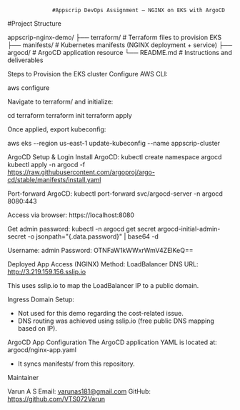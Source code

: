                   #Appscrip DevOps Assignment – NGINX on EKS with ArgoCD


#Project Structure

appscrip-nginx-demo/
├── terraform/ # Terraform files to provision EKS
├── manifests/ # Kubernetes manifests (NGINX deployment + service)
├── argocd/ # ArgoCD application resource
└── README.md # Instructions and deliverables

Steps to Provision the EKS cluster
Configure AWS CLI:

aws configure

Navigate to terraform/ and initialize:

cd terraform
terraform init
terraform apply

Once applied, export kubeconfig:

aws eks --region us-east-1 update-kubeconfig --name appscrip-cluster

ArgoCD Setup & Login
Install ArgoCD:
kubectl create namespace argocd
kubectl apply -n argocd -f https://raw.githubusercontent.com/argoproj/argo-cd/stable/manifests/install.yaml

Port-forward ArgoCD:
kubectl port-forward svc/argocd-server -n argocd 8080:443

Access via browser:
https://localhost:8080

Get admin password:
kubectl -n argocd get secret argocd-initial-admin-secret -o jsonpath="{.data.password}" | base64 -d

Username: admin
Password: OTNFaW1kWWxrWmV4ZElKeQ==

Deployed App Access (NGINX)
Method: LoadBalancer DNS
URL: http://3.219.159.156.sslip.io

This uses sslip.io to map the LoadBalancer IP to a public domain.

Ingress Domain Setup:

* Not used for this demo regarding the cost-related issue.
* DNS routing was achieved using sslip.io (free public DNS mapping based on IP).

ArgoCD App Configuration
The ArgoCD application YAML is located at:
argocd/nginx-app.yaml
* It syncs manifests/ from this repository.

Maintainer

Varun A S
Email: varunas181@gmail.com
GitHub: https://github.com/VTS072Varun